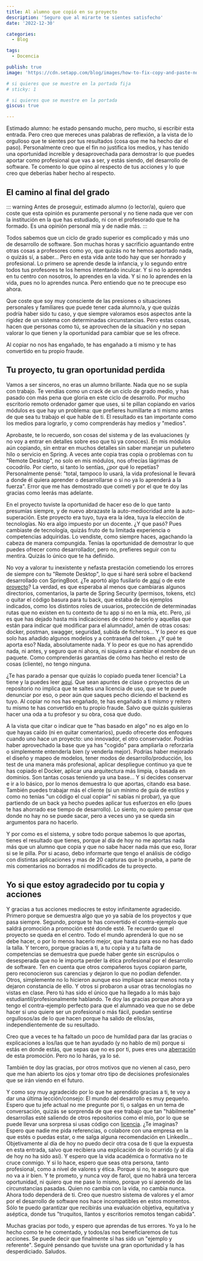 ```yaml
---
title: Al alumno que copió en su proyecto
description: 'Seguro que al mirarte te sientes satisfecho'
date: '2022-12-30'

categories:
  - Blog

tags:
  - Docencia

publish: true
image: 'https://cdn.setapp.com/blog/images/how-to-fix-copy-and-paste-not-working-1920-646.png'

# si quieres que se muestre en la portada fija
# sticky: 1

# si quieres que se muestre en la portada
giscus: true 

---
```

Estimado alumno: he estado pensando mucho, pero mucho, si escribir esta entrada. Pero creo que mereces unas palabras de reflexión, a la vista de lo orgulloso que te sientes por tus resultados (cosa que me ha hecho dar el paso). Personalmente creo que el fin no justifica los medios, y has tenido una oportunidad increíble y desaprovechada para demostrar lo que puedes aportar como profesional que vas a ser, y estás siendo, del desarrollo de software. Te comento lo que opino al respecto de tus acciones y lo que creo que deberías haber hecho al respecto.

<!-- more -->

## El camino al final del grado

::: warning
Antes de proseguir, estimado alumno (o lector/a), quiero que coste que esta opinión es puramente personal y no tiene nada que ver con la institución en la que has estudiado, ni con el profesorado que te ha formado. Es una opinión personal mía y de nadie más.
:::

Todos sabemos que un ciclo de grado superior es complicado y más uno de desarrollo de software. Son muchas horas y sacrificio aguantando entre otras cosas a profesores como yo, que quizás no te hemos aportado nada, o quizás sí, a saber... Pero en esta vida ante todo hay que ser honrado y profesional. Lo primero se aprende desde la infancia, y lo segundo entre todos tus profesores te los hemos intentando inculcar. Y si no lo aprendes en tu centro con nosotros, lo aprendes en la vida. Y si no lo aprendes en la vida, pues no lo aprendes nunca. Pero entiendo que no te preocupe eso ahora.

Que coste que soy muy consciente de las presiones o situaciones personales y familiares que puede tener cada alumno/a, y que quizás podría haber sido tu caso, y que siempre valoramos esos aspectos ante la rigidez de un sistema con determinadas circunstancias. Pero estas cosas, hacen que personas como tú, se aprovechen de la situación y no sepan valorar lo que tienen y la oportunidad para cambiar que se les ofrece. 

Al copiar no nos has engañado, te has engañado a ti mismo y te has convertido en tu propio fraude.

## Tu proyecto, tu gran oportunidad perdida
Vamos a ser sinceros, no eras un alumno brillante. Nada que no se supla con trabajo. Te vendías como un crack de un ciclo de grado medio, y has pasado con más pena que gloria en este ciclo de desarrollo. Por mucho escritorio remoto ordenador gamer que uses, si te pillan copiando en varios módulos es que hay un problema: que prefieres humillarte a ti mismo antes de que sea tu trabajo el que hable de ti. El resultado es tan importante como los medios para lograrlo, y como comprenderás hay medios y "medios".

Aprobaste, te lo recuerdo, son cosas del sistema y de las evaluaciones (y no voy a entrar en detalles sobre eso que tú ya conoces). En mis módulos aún copiando, sin entrar en muchos detalles sin saber manejar un puñetero hilo o servicio en Spring. A veces ante copia tras copia o problemas con tu "Remote Desktop", no solo en mis módulos, nos ofrecías lágrimas de cocodrilo. Por cierto, si tanto lo sentías, ¿por qué lo repetías? Personalmente pensé: "total, tampoco lo usará, la vida profesional le llevará a donde él quiera aprender o desarrollarse o si no ya lo aprenderá a la fuerza". Error que me has demostrado que cometí y por el que te doy las gracias como leerás mas adelante.

En el proyecto tuviste la oportunidad de hacer eso de lo que tanto presumías siempre, y de nuevo abrazaste la auto-mediocridad ante la auto-superación. Este proyecto era tuyo, tuya era la idea, tuya la elección de tecnologías. No era algo impuesto por un docente. ¿Y que pasó? Pues cambiaste de tecnología, quizás fruto de tu limitada experiencia o competencias adquiridas. Lo vendiste, como siempre haces, agachando la cabeza de manera compungida. Tenías la oportunidad de demostrar lo que puedes ofrecer como desarrollador, pero no, prefieres seguir con tu mentira. Quizás lo único que te ha definido.

No voy a valorar tu inexistente y nefasta prestación cometiendo los errores de siempre con tu "Remote Desktop", lo que si haré será sobre el backend desarrollado con SpringBoot. ¿Te aportó algo fusilarlo de [aquí](https://github.com/joseluisgs/SpringBoot-Productos-REST-DAM-2021-2022) o de este [proyecto](https://github.com/joseluisgs/FP-NextGen-AccesoDatos/tree/main/UD-05/P01-SpringBoot-REST-Java)? La verdad, es que esperaba al menos que cambiaras algunos directorios, comentarios, la parte de Spring Security (permisos, tokens, etc) o quitar el código basura para tu back, que estaba de los ejemplos indicados, como los distintos roles de usuarios, protección de determinadas rutas que no existen en tu contexto de tu app si no en la mía, etc. Pero, ¡si es que has dejado hasta mis indicaciones de cómo hacerlo y aquellas que están para indicar qué modificar para el alumnado!, amén de otras cosas: docker, postman, swagger, seguridad, subida de ficheros... Y lo peor es que solo has añadido algunos modelos y a contraseña del token. ¿Y qué te aporta eso? Nada, absolutamente nada. Y lo peor es que no has aprendido nada, ni antes, y seguro que ni ahora, ni siquiera a cambiar el nombre de un paquete. Como comprenderás garantías de cómo has hecho el resto de cosas (cliente), no tengo ninguna.

¿Te has parado a pensar que quizás lo copiado pueda tener licencia? La tiene y la puedes leer [aquí](https://joseluisgs.dev/docs/license/). Que sean apuntes de clase o proyectos de un repositorio no implica que te saltes una licencia de uso, que se te puede denunciar por eso, o peor aún que saques pecho diciendo el backend es tuyo. Al copiar no nos has engañado, te has engañado a ti mismo y reitero tu mismo te has convertido en tu propio fraude. Salvo que quizás quisieras hacer una oda a tu profesor y su obra, cosa que dudo.

A la vista que citar o indicar que te "has basado en algo" no es algo en lo que hayas caído (ni en quitar comentarios), puedo ofrecerte dos enfoques cuando uno hace un proyecto: uno innovador, el otro conservador. Podrías haber aprovechado la base que ya has "cogido" para ampliarla o reforzarla o simplemente entenderla bien (y venderla mejor). Podrías haber mejorado el diseño y mapeo de modelos, tener modos de desarrollo/producción, los test de una manera más profesional, aplicar despliegue continuo ya que te has copiado el Docker, aplicar una arquitectura más limpia, o basada en dominios. Son tantas cosas teniendo ya una base... Y si decides conservar e ir a lo básico, por lo menos demuestra lo que aportas, citando esa base. También puedes trabajar más el cliente (si un mínimo de guía de estilos y como no tenías "un código el cual copiar" ni sabías ni probar), ya que partiendo de un back ya hecho puedes aplicar tus esfuerzos en ello (pues te has ahorrado ese tiempo de desarrollo). Lo siento, no quiero pensar que donde no hay no se puede sacar, pero a veces uno ya se queda sin argumentos para no hacerlo.

Y por como es el sistema, y sobre todo porque sabemos lo que aportas, tienes el resultado que tienes, porque al día de hoy no me aportas nada más que un alumno que copia y que no sabe hacer nada más que eso, llorar si se le pilla. Por si acaso, debo informarte que tengo el análisis de código con distintas aplicaciones y mas de 20 capturas que lo prueba, a parte de mis comentarios no borrados ni modificados de tu proyecto.

## Yo si que estoy agradecido por tu copia y acciones
Y gracias a tus acciones mediocres te estoy infinitamente agradecido. Primero porque se demuestra algo que yo ya sabía de los proyectos y que pasa siempre. Segundo, porque te has convertido el contra-ejemplo que saldrá promoción a promoción esté donde esté. Te recuerdo que el proyecto se queda en el centro. Todo el mundo aprenderá lo que no se debe hacer, o por lo menos hacerlo mejor, que hasta para eso no has dado la talla. Y tercero, porque gracias a ti, a tu copia y a tu falta de competencias se demuestra que puede haber gente sin escrúpulos o desesperada que no le importa perder la ética profesional por el desarrollo de software. Ten en cuenta que otros compañeros tuyos copiaron parte, pero reconocieron sus carencias y dejaron lo que no podían defender. Otros, simplemente no lo hicieron aunque eso implique sacar menos nota y dejaron constancia de ello. Y otros si probaron a usar otras tecnologías no vistas en clase. Pero tú has sido el único que ha llegado a lo más bajo estudiantil/profesionalmente hablando. Te doy las gracias porque ahora ya tengo el contra-ejemplo perfecto para que el alumnado vea que no se debe hacer si uno quiere ser un profesional o más fácil, puedan sentirse orgullosos/as de lo que hacen porque ha salido de ellos/as, independientemente de su resultado.

Creo que a veces te ha faltado un poco de humildad para dar las gracias o explicaciones a los/las que te han ayudado (y no hablo de mi) porque si estás en donde estás, que sepas que no es por ti, pues eres una [aberración](https://www.fisicalab.com/apartado/aberraciones-opticas) de esta promoción. Pero no lo harás, ya lo sé.

También te doy las gracias, por otros motivos que no vienen al caso, pero que me han abierto los ojos y tomar otro tipo de decisiones profesionales que se irán viendo en el futuro.

Y como soy muy agradecido por lo que he aprendido gracias a ti, te voy a dar una última lección/consejo: El mundo del desarrollo es muy pequeño. Espero que tu jefe actual no me pregunte por ti, o salgas en un tema de conversación, quizás se sorprenda de que ese trabajo que tan "hábilmente" desarrollas esté saliendo de otros repositorios como el mío, por lo que se puede llevar una sorpresa si usas código con [licencia](https://joseluisgs.dev/docs/license/). ¿Te imaginas? Espero que nadie me pida referencias, o colabore con una empresa en la que estés o puedas estar, o me salga alguna recomendación en LinkedIn... Objetivamente al día de hoy no puedo decir otra cosa de ti que la expuesta en esta entrada, salvo que recibiera una explicación de lo ocurrido (y al día de hoy no ha sido así). Y espero que la vida académica o formativa no te cruce conmigo. Y si lo hace, espero que seas otra persona, tanto profesional, como a nivel de valores y ética. Porque si no, te aseguro que no va a ir bien. Y te prometo, y nunca voy de farol, que no habrá una tercera oportunidad, ni quiero que me pase lo mismo, porque yo sí aprendo de las circunstancias pasadas. Quien no cambia con la vida, no cambia nunca. Ahora todo dependerá de ti. Creo que nuestro sistema de valores y el amor por el desarrollo de software nos hace incompatibles en estos momentos. Sólo te puedo garantizar que recibirás una evaluación objetiva, equitativa y aséptica, donde tus "truquitos, llantos y escritorios remotos tengan cabida".

Muchas gracias por todo, y espero que aprendas de tus errores. Yo ya lo he hecho como te  he comentado, y todos/as nos beneficiaremos de tus acciones. Se puede decir que finalmente sí has sido un "ejemplo y referente". Seguiré pensando que tuviste una gran oportunidad y la has desperdiciado. Saludos.